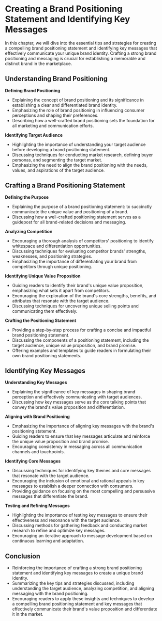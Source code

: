 Creating a Brand Positioning Statement and Identifying Key Messages
=====================================================================================

In this chapter, we will dive into the essential tips and strategies for creating a compelling brand positioning statement and identifying key messages that effectively communicate your unique brand identity. Crafting a strong brand positioning and messaging is crucial for establishing a memorable and distinct brand in the marketplace.

Understanding Brand Positioning
-------------------------------

**Defining Brand Positioning**

* Explaining the concept of brand positioning and its significance in establishing a clear and differentiated brand identity.
* Emphasizing the role of brand positioning in influencing consumer perceptions and shaping their preferences.
* Describing how a well-crafted brand positioning sets the foundation for all marketing and communication efforts.

**Identifying Target Audience**

* Highlighting the importance of understanding your target audience before developing a brand positioning statement.
* Discussing techniques for conducting market research, defining buyer personas, and segmenting the target market.
* Emphasizing the need to align the brand positioning with the needs, values, and aspirations of the target audience.

Crafting a Brand Positioning Statement
--------------------------------------

**Defining the Purpose**

* Explaining the purpose of a brand positioning statement: to succinctly communicate the unique value and positioning of a brand.
* Discussing how a well-crafted positioning statement serves as a guidepost for all brand-related decisions and messaging.

**Analyzing Competition**

* Encouraging a thorough analysis of competitors' positioning to identify whitespace and differentiation opportunities.
* Discussing techniques for evaluating competitor brands' strengths, weaknesses, and positioning strategies.
* Emphasizing the importance of differentiating your brand from competitors through unique positioning.

**Identifying Unique Value Proposition**

* Guiding readers to identify their brand's unique value proposition, emphasizing what sets it apart from competitors.
* Encouraging the exploration of the brand's core strengths, benefits, and attributes that resonate with the target audience.
* Discussing techniques for uncovering unique selling points and communicating them effectively.

**Crafting the Positioning Statement**

* Providing a step-by-step process for crafting a concise and impactful brand positioning statement.
* Discussing the components of a positioning statement, including the target audience, unique value proposition, and brand promise.
* Offering examples and templates to guide readers in formulating their own brand positioning statements.

Identifying Key Messages
------------------------

**Understanding Key Messages**

* Explaining the significance of key messages in shaping brand perception and effectively communicating with target audiences.
* Discussing how key messages serve as the core talking points that convey the brand's value proposition and differentiation.

**Aligning with Brand Positioning**

* Emphasizing the importance of aligning key messages with the brand's positioning statement.
* Guiding readers to ensure that key messages articulate and reinforce the unique value proposition and brand promise.
* Encouraging consistency in messaging across all communication channels and touchpoints.

**Identifying Core Messages**

* Discussing techniques for identifying key themes and core messages that resonate with the target audience.
* Encouraging the inclusion of emotional and rational appeals in key messages to establish a deeper connection with consumers.
* Providing guidance on focusing on the most compelling and persuasive messages that differentiate the brand.

**Testing and Refining Messages**

* Highlighting the importance of testing key messages to ensure their effectiveness and resonance with the target audience.
* Discussing methods for gathering feedback and conducting market research to refine and optimize key messages.
* Encouraging an iterative approach to message development based on continuous learning and adaptation.

Conclusion
----------

* Reinforcing the importance of crafting a strong brand positioning statement and identifying key messages to create a unique brand identity.
* Summarizing the key tips and strategies discussed, including understanding the target audience, analyzing competition, and aligning messaging with the brand positioning.
* Encouraging readers to apply these insights and techniques to develop a compelling brand positioning statement and key messages that effectively communicate their brand's value proposition and differentiate it in the market.
